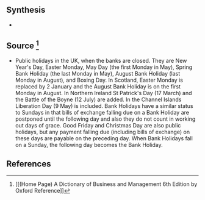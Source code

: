 ## Synthesis
- 
## Source [^1]
- Public holidays in the UK, when the banks are closed. They are New Year's Day, Easter Monday, May Day (the first Monday in May), Spring Bank Holiday (the last Monday in May), August Bank Holiday (last Monday in August), and Boxing Day. In Scotland, Easter Monday is replaced by 2 January and the August Bank Holiday is on the first Monday in August. In Northern Ireland St Patrick's Day (17 March) and the Battle of the Boyne (12 July) are added. In the Channel Islands Liberation Day (9 May) is included. Bank Holidays have a similar status to Sundays in that bills of exchange falling due on a Bank Holiday are postponed until the following day and also they do not count in working out days of grace. Good Friday and Christmas Day are also public holidays, but any payment falling due (including bills of exchange) on these days are payable on the preceding day. When Bank Holidays fall on a Sunday, the following day becomes the Bank Holiday.
## References

[^1]: [[(Home Page) A Dictionary of Business and Management 6th Edition by Oxford Reference]]